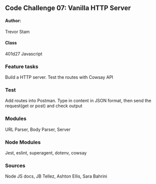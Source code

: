 ## Code Challenge 07: Vanilla HTTP Server

#### Author:
Trevor Stam

#### Class
401d27 Javascript

### Feature tasks
Build a HTTP server. Test the routes with Cowsay API

### Test
Add routes into Postman. Type in content in JSON format, then send the request(get or post) and check output

### Modules
URL Parser, Body Parser, Server

### Node Modules
Jest, eslint, superagent, dotenv, cowsay

### Sources
Node JS docs, JB Tellez, Ashton Ellis, Sara Bahrini